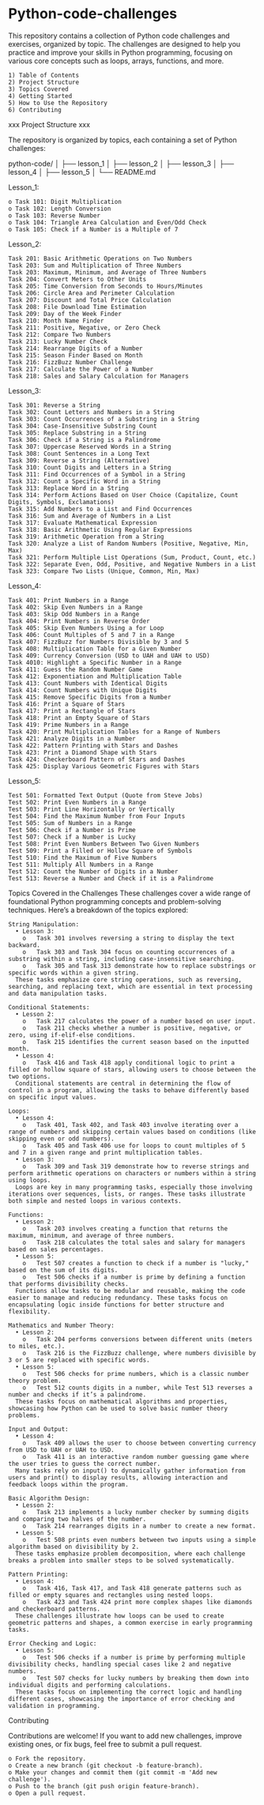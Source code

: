 # Python-code-challenges
This repository contains a collection of Python code challenges and exercises, organized by topic. The challenges are designed to help you practice and improve your skills in Python programming, focusing on various core concepts such as loops, arrays, functions, and more.

    1) Table of Contents
    2) Project Structure
    3) Topics Covered
    4) Getting Started
    5) How to Use the Repository
    6) Contributing

xxx Project Structure xxx

  The repository is organized by topics, each containing a set of Python challenges:

python-code/
│
├── lesson_1
│
├── lesson_2
│
├── lesson_3
│
├── lesson_4
│
├── lesson_5
│
└── README.md

Lesson_1:

    o Task 101: Digit Multiplication
    o Task 102: Length Conversion
    o Task 103: Reverse Number
    o Task 104: Triangle Area Calculation and Even/Odd Check
    o Task 105: Check if a Number is a Multiple of 7

Lesson_2:

    Task 201: Basic Arithmetic Operations on Two Numbers
    Task 203: Sum and Multiplication of Three Numbers
    Task 203: Maximum, Minimum, and Average of Three Numbers
    Task 204: Convert Meters to Other Units
    Task 205: Time Conversion from Seconds to Hours/Minutes
    Task 206: Circle Area and Perimeter Calculation
    Task 207: Discount and Total Price Calculation
    Task 208: File Download Time Estimation
    Task 209: Day of the Week Finder
    Task 210: Month Name Finder
    Task 211: Positive, Negative, or Zero Check
    Task 212: Compare Two Numbers
    Task 213: Lucky Number Check
    Task 214: Rearrange Digits of a Number
    Task 215: Season Finder Based on Month
    Task 216: FizzBuzz Number Challenge
    Task 217: Calculate the Power of a Number
    Task 218: Sales and Salary Calculation for Managers

Lesson_3:

    Task 301: Reverse a String
    Task 302: Count Letters and Numbers in a String
    Task 303: Count Occurrences of a Substring in a String
    Task 304: Case-Insensitive Substring Count
    Task 305: Replace Substring in a String
    Task 306: Check if a String is a Palindrome
    Task 307: Uppercase Reserved Words in a String
    Task 308: Count Sentences in a Long Text
    Task 309: Reverse a String (Alternative)
    Task 310: Count Digits and Letters in a String
    Task 311: Find Occurrences of a Symbol in a String
    Task 312: Count a Specific Word in a String
    Task 313: Replace Word in a String
    Task 314: Perform Actions Based on User Choice (Capitalize, Count Digits, Symbols, Exclamations)
    Task 315: Add Numbers to a List and Find Occurrences
    Task 316: Sum and Average of Numbers in a List
    Task 317: Evaluate Mathematical Expression
    Task 318: Basic Arithmetic Using Regular Expressions
    Task 319: Arithmetic Operation from a String
    Task 320: Analyze a List of Random Numbers (Positive, Negative, Min, Max)
    Task 321: Perform Multiple List Operations (Sum, Product, Count, etc.)
    Task 322: Separate Even, Odd, Positive, and Negative Numbers in a List
    Task 323: Compare Two Lists (Unique, Common, Min, Max)

Lesson_4:

    Task 401: Print Numbers in a Range
    Task 402: Skip Even Numbers in a Range
    Task 403: Skip Odd Numbers in a Range
    Task 404: Print Numbers in Reverse Order
    Task 405: Skip Even Numbers Using a for Loop
    Task 406: Count Multiples of 5 and 7 in a Range
    Task 407: FizzBuzz for Numbers Divisible by 3 and 5
    Task 408: Multiplication Table for a Given Number
    Task 409: Currency Conversion (USD to UAH and UAH to USD)
    Task 4010: Highlight a Specific Number in a Range
    Task 411: Guess the Random Number Game
    Task 412: Exponentiation and Multiplication Table
    Task 413: Count Numbers with Identical Digits
    Task 414: Count Numbers with Unique Digits
    Task 415: Remove Specific Digits from a Number
    Task 416: Print a Square of Stars
    Task 417: Print a Rectangle of Stars
    Task 418: Print an Empty Square of Stars
    Task 419: Prime Numbers in a Range
    Task 420: Print Multiplication Tables for a Range of Numbers
    Task 421: Analyze Digits in a Number
    Task 422: Pattern Printing with Stars and Dashes
    Task 423: Print a Diamond Shape with Stars
    Task 424: Checkerboard Pattern of Stars and Dashes
    Task 425: Display Various Geometric Figures with Stars

Lesson_5:

    Test 501: Formatted Text Output (Quote from Steve Jobs)
    Test 502: Print Even Numbers in a Range
    Test 503: Print Line Horizontally or Vertically
    Test 504: Find the Maximum Number from Four Inputs
    Test 505: Sum of Numbers in a Range
    Test 506: Check if a Number is Prime
    Test 507: Check if a Number is Lucky
    Test 508: Print Even Numbers Between Two Given Numbers
    Test 509: Print a Filled or Hollow Square of Symbols
    Test 510: Find the Maximum of Five Numbers
    Test 511: Multiply All Numbers in a Range
    Test 512: Count the Number of Digits in a Number
    Test 513: Reverse a Number and Check if it is a Palindrome

Topics Covered in the Challenges
  These challenges cover a wide range of foundational Python programming concepts and problem-solving techniques. Here’s a breakdown of the topics explored:

    String Manipulation:
      •	Lesson 3:
        o	Task 301 involves reversing a string to display the text backward.
        o	Task 303 and Task 304 focus on counting occurrences of a substring within a string, including case-insensitive searching.
        o	Task 305 and Task 313 demonstrate how to replace substrings or specific words within a given string.
      These tasks emphasize core string operations, such as reversing, searching, and replacing text, which are essential in text processing and data manipulation tasks.

    Conditional Statements:
      •	Lesson 2:
        o	Task 217 calculates the power of a number based on user input.
        o	Task 211 checks whether a number is positive, negative, or zero, using if-elif-else conditions.
        o	Task 215 identifies the current season based on the inputted month.
      •	Lesson 4:
        o	Task 416 and Task 418 apply conditional logic to print a filled or hollow square of stars, allowing users to choose between the two options.
      Conditional statements are central in determining the flow of control in a program, allowing the tasks to behave differently based on specific input values.

    Loops:
      •	Lesson 4:
        o	Task 401, Task 402, and Task 403 involve iterating over a range of numbers and skipping certain values based on conditions (like skipping even or odd numbers).
        o	Task 405 and Task 406 use for loops to count multiples of 5 and 7 in a given range and print multiplication tables.
      •	Lesson 3:
        o	Task 309 and Task 319 demonstrate how to reverse strings and perform arithmetic operations on characters or numbers within a string using loops.
      Loops are key in many programming tasks, especially those involving iterations over sequences, lists, or ranges. These tasks illustrate both simple and nested loops in various contexts.

    Functions:
      •	Lesson 2:
        o	Task 203 involves creating a function that returns the maximum, minimum, and average of three numbers.
        o	Task 218 calculates the total sales and salary for managers based on sales percentages.
      •	Lesson 5:
        o	Test 507 creates a function to check if a number is "lucky," based on the sum of its digits.
        o	Test 506 checks if a number is prime by defining a function that performs divisibility checks.
      Functions allow tasks to be modular and reusable, making the code easier to manage and reducing redundancy. These tasks focus on encapsulating logic inside functions for better structure and flexibility.

    Mathematics and Number Theory:
      •	Lesson 2:
        o	Task 204 performs conversions between different units (meters to miles, etc.).
        o	Task 216 is the FizzBuzz challenge, where numbers divisible by 3 or 5 are replaced with specific words.
      •	Lesson 5:
        o	Test 506 checks for prime numbers, which is a classic number theory problem.
        o	Test 512 counts digits in a number, while Test 513 reverses a number and checks if it’s a palindrome.
      These tasks focus on mathematical algorithms and properties, showcasing how Python can be used to solve basic number theory problems.

    Input and Output:
      •	Lesson 4:
        o	Task 409 allows the user to choose between converting currency from USD to UAH or UAH to USD.
        o	Task 411 is an interactive random number guessing game where the user tries to guess the correct number.
      Many tasks rely on input() to dynamically gather information from users and print() to display results, allowing interaction and feedback loops within the program.

    Basic Algorithm Design:
      •	Lesson 2:
        o	Task 213 implements a lucky number checker by summing digits and comparing two halves of the number.
        o	Task 214 rearranges digits in a number to create a new format.
      •	Lesson 5:
        o	Test 508 prints even numbers between two inputs using a simple algorithm based on divisibility by 2.
      These tasks emphasize problem decomposition, where each challenge breaks a problem into smaller steps to be solved systematically.

    Pattern Printing:
      •	Lesson 4:
        o	Task 416, Task 417, and Task 418 generate patterns such as filled or empty squares and rectangles using nested loops.
        o	Task 423 and Task 424 print more complex shapes like diamonds and checkerboard patterns.
      These challenges illustrate how loops can be used to create geometric patterns and shapes, a common exercise in early programming tasks.

    Error Checking and Logic:
      •	Lesson 5:
        o	Test 506 checks if a number is prime by performing multiple divisibility checks, handling special cases like 2 and negative numbers.
        o	Test 507 checks for lucky numbers by breaking them down into individual digits and performing calculations.
      These tasks focus on implementing the correct logic and handling different cases, showcasing the importance of error checking and validation in programming.

Contributing

  Contributions are welcome! If you want to add new challenges, improve existing ones, or fix bugs, feel free to submit a pull request.

    o Fork the repository.
    o Create a new branch (git checkout -b feature-branch).
    o Make your changes and commit them (git commit -m 'Add new challenge').
    o Push to the branch (git push origin feature-branch).
    o Open a pull request.
